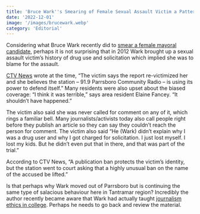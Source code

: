 ```yaml
---
title: 'Bruce Wark''s Smearing of Female Sexual Assault Victim a Pattern?'
date: '2022-12-01'
image: '/images/brucewark.webp'
category: 'Editorial'
---
```


Considering what Bruce Wark recently did to [smear a female mayoral candidate](./far-left-sackville-journalists-bruce-wark-and-erica-butler-show-their-bias-in-smearing-female-mayoral-candidate/), perhaps it is not surprising that in 2012 Wark brought up a sexual assault victim’s history of drug use and solicitation which implied she was to blame for the assault.

[CTV News](https://atlantic.ctvnews.ca/small-town-torn-apart-by-controversial-radio-report-1.785179) wrote at the time, “The victim says the report re-victimized her and she believes the station – 91.9 Parrsboro Community Radio – is using its power to defend itself.” Many residents were also upset about the biased coverage: “I think it was terrible,” says area resident Elaine Fancey. “It shouldn’t have happened.”

The victim also said she was never called for comment on any of it, which rings a familiar bell. Many journalists/activists today also call people right before they publish an article so they can say they couldn’t reach the person for comment. The victim also said “He (Wark) didn’t explain why I was a drug user and why I got charged for solicitation. I just lost myself. I lost my kids. But he didn’t even put that in there, and that was part of the trial.”

According to CTV News, “A publication ban protects the victim’s identity, but the station went to court asking that a highly unusual ban on the name of the accused be lifted.”

Is that perhaps why Wark moved out of Parrsboro but is continuing the same type of salacious behaviour here in Tantramar region? Incredibly the author recently became aware that Wark had actually taught [journalism ethics in college](https://ukings.ca/people/bruce-wark/). Perhaps he needs to go back and review the material.